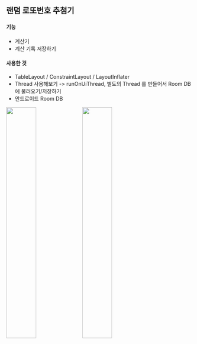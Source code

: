 ## 랜덤 로또번호 추첨기

#### 기능
- 계산기
- 계산 기록 저장하기
  
#### 사용한 것
- TableLayout / ConstraintLayout / LayoutInflater
- Thread 사용해보기 -> runOnUiThread, 별도의 Thread 를 만들어서 Room DB에 불러오기/저장하기
- 안드로이드 Room DB

<img src = "https://user-images.githubusercontent.com/71131071/162680437-298035c6-7257-491a-a65b-5a599e542163.png" width="40%">
<img src = "https://user-images.githubusercontent.com/71131071/162680470-fe2e9289-9f21-4052-b69a-69142ce2ee16.png" width="40%">
